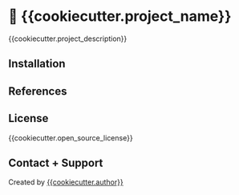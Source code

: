 # :rocket: {{cookiecutter.project_name}}

{{cookiecutter.project_description}}

## Installation

## References

## License

{{cookiecutter.open_source_license}}

## Contact + Support

Created by [{{cookiecutter.author}}](https://github.com/{{cookiecutter.github}})
